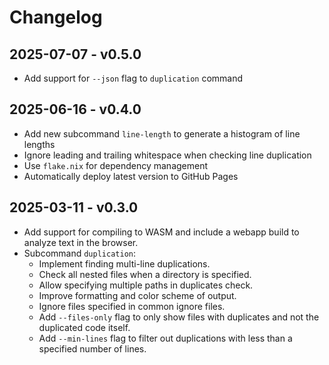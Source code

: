 # Changelog

## 2025-07-07 - v0.5.0

- Add support for `--json` flag to `duplication` command


## 2025-06-16 - v0.4.0

- Add new subcommand `line-length` to generate a histogram of line lengths
- Ignore leading and trailing whitespace when checking line duplication
- Use `flake.nix` for dependency management
- Automatically deploy latest version to GitHub Pages


## 2025-03-11 - v0.3.0

- Add support for compiling to WASM and include a webapp build
    to analyze text in the browser.
- Subcommand `duplication`:
  - Implement finding multi-line duplications.
  - Check all nested files when a directory is specified.
  - Allow specifying multiple paths in duplicates check.
  - Improve formatting and color scheme of output.
  - Ignore files specified in common ignore files.
  - Add `--files-only` flag to only show files with duplicates
      and not the duplicated code itself.
  - Add `--min-lines` flag to filter out duplications with less
      than a specified number of lines.
